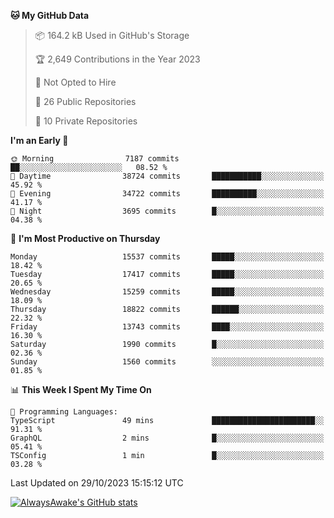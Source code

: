 <!--START_SECTION:waka-->
**🐱 My GitHub Data** 

> 📦 164.2 kB Used in GitHub's Storage 
 > 
> 🏆 2,649 Contributions in the Year 2023
 > 
> 🚫 Not Opted to Hire
 > 
> 📜 26 Public Repositories 
 > 
> 🔑 10 Private Repositories 
 > 
**I'm an Early 🐤** 

```text
🌞 Morning                7187 commits        ██░░░░░░░░░░░░░░░░░░░░░░░   08.52 % 
🌆 Daytime                38724 commits       ███████████░░░░░░░░░░░░░░   45.92 % 
🌃 Evening                34722 commits       ██████████░░░░░░░░░░░░░░░   41.17 % 
🌙 Night                  3695 commits        █░░░░░░░░░░░░░░░░░░░░░░░░   04.38 % 
```
📅 **I'm Most Productive on Thursday** 

```text
Monday                   15537 commits       █████░░░░░░░░░░░░░░░░░░░░   18.42 % 
Tuesday                  17417 commits       █████░░░░░░░░░░░░░░░░░░░░   20.65 % 
Wednesday                15259 commits       █████░░░░░░░░░░░░░░░░░░░░   18.09 % 
Thursday                 18822 commits       ██████░░░░░░░░░░░░░░░░░░░   22.32 % 
Friday                   13743 commits       ████░░░░░░░░░░░░░░░░░░░░░   16.30 % 
Saturday                 1990 commits        █░░░░░░░░░░░░░░░░░░░░░░░░   02.36 % 
Sunday                   1560 commits        ░░░░░░░░░░░░░░░░░░░░░░░░░   01.85 % 
```


📊 **This Week I Spent My Time On** 

```text
💬 Programming Languages: 
TypeScript               49 mins             ███████████████████████░░   91.31 % 
GraphQL                  2 mins              █░░░░░░░░░░░░░░░░░░░░░░░░   05.41 % 
TSConfig                 1 min               █░░░░░░░░░░░░░░░░░░░░░░░░   03.28 % 
```


 Last Updated on 29/10/2023 15:15:12 UTC
<!--END_SECTION:waka-->

[![AlwaysAwake's GitHub stats](https://github-readme-stats.vercel.app/api?username=AlwaysAwake&show_icons=true&theme=github_dark&count_private=true)](https://github.com/AlwaysAwake/AlwaysAwake)
